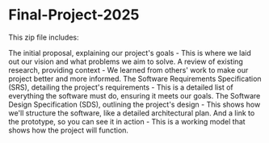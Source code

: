 # Final-Project-2025 #

This zip file includes:

The initial proposal, explaining our project's goals - This is where we laid out our vision and what problems we aim to solve.
A review of existing research, providing context - We learned from others' work to make our project better and more informed.
The Software Requirements Specification (SRS), detailing the project's requirements - This is a detailed list of everything the software must do, ensuring it meets our goals.
The Software Design Specification (SDS), outlining the project's design - This shows how we'll structure the software, like a detailed architectural plan.
And a link to the prototype, so you can see it in action - This is a working model that shows how the project will function.
